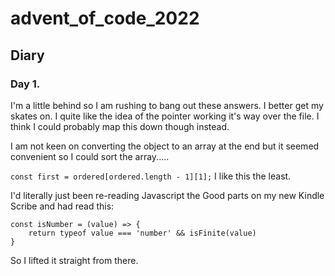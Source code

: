 # advent_of_code_2022

## Diary

### Day 1.

I'm a little behind so I am rushing to bang out these answers. I better get my skates on. I quite like the idea of the pointer working it's way over the file. I think I could probably map this down though instead.

I am not keen on converting the object to an array at the end but it seemed convenient so I could sort the array.....

`const first = ordered[ordered.length - 1][1];` I like this the least.

I'd literally just been re-reading Javascript the Good parts on my new Kindle Scribe and had read this:

```
const isNumber = (value) => {
    return typeof value === 'number' && isFinite(value)
}
```

So I lifted it straight from there.
